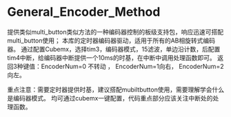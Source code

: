 # General_Encoder_Method
提供类似multi_button类似方法的一种编码器控制的板级支持包，响应迅速可搭配multi_button使用；
本库的定时器编码器驱动，适用于所有的AB相旋转式编码器。
通过配置Cubemx，选择tim3，编码器模式，15滤波，单边沿计数，后配置tim4中断，给编码器中断提供一个10ms的时基，在中断中调用处理函数即可。
返回3种键值：EncoderNum=0 不转动 ， EncoderNum=1向右， EncoderNum=2向左。


重点注意：需要定时器提供时基，建议搭配mubiltbutton使用，需要理解学会什么是编码器模式。
均可通过cubemx一键配置，代码重点部分应该关注中断处的处理函数。
